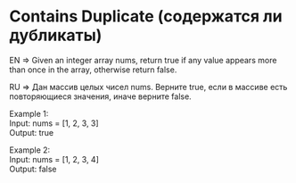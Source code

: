 # Contains Duplicate (содержатся ли дубликаты)

EN => Given an integer array nums, return true if any value appears more than once in the array, otherwise return false.

RU => Дан массив целых чисел nums. Верните true, если в массиве есть повторяющиеся значения, иначе верните false.

Example 1:
<br/>Input: nums = [1, 2, 3, 3]
<br/>Output: true

Example 2:
<br/>Input: nums = [1, 2, 3, 4]
<br/>Output: false

